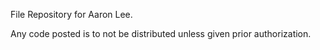 File Repository for Aaron Lee.

Any code posted is to not be distributed unless given prior authorization. 
